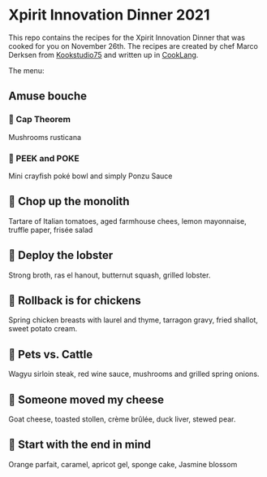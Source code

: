 # Xpirit Innovation Dinner 2021

This repo contains the recipes for the Xpirit Innovation Dinner that was cooked for you on November 26th. The recipes are created by chef Marco Derksen from [Kookstudio75](http://www.kookstudio75.nl) and written up in [CookLang](https://cooklang.org).

The menu:

## Amuse bouche

### 🍄 Cap Theorem

Mushrooms rusticana

### 🍜 PEEK and POKE

Mini crayfish poké bowl and simply Ponzu Sauce

## 🍅 Chop up the monolith

Tartare of Italian tomatoes, aged farmhouse chees, lemon mayonnaise, truffle paper, frisée salad

## 🦞 Deploy the lobster

Strong broth, ras el hanout, butternut squash, grilled lobster.

## 🐣 Rollback is for chickens

Spring chicken breasts with laurel and thyme, tarragon gravy, fried shallot, sweet potato cream.

## 🥩 Pets vs. Cattle

Wagyu sirloin steak, red wine sauce, mushrooms and grilled spring onions.

## 🧀 Someone moved my cheese

Goat cheese, toasted stollen, crème brûlée, duck liver, stewed pear.

## 🍧 Start with the end in mind

Orange parfait, caramel, apricot gel, sponge cake, Jasmine blossom
